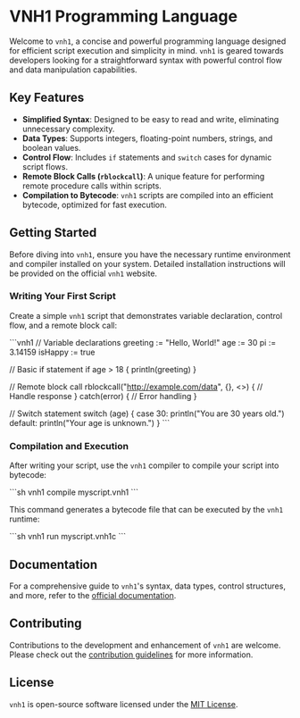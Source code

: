 # VNH1 Programming Language

Welcome to `vnh1`, a concise and powerful programming language designed for efficient script execution and simplicity in mind. `vnh1` is geared towards developers looking for a straightforward syntax with powerful control flow and data manipulation capabilities.

## Key Features

- **Simplified Syntax**: Designed to be easy to read and write, eliminating unnecessary complexity.
- **Data Types**: Supports integers, floating-point numbers, strings, and boolean values.
- **Control Flow**: Includes `if` statements and `switch` cases for dynamic script flows.
- **Remote Block Calls (`rblockcall`)**: A unique feature for performing remote procedure calls within scripts.
- **Compilation to Bytecode**: `vnh1` scripts are compiled into an efficient bytecode, optimized for fast execution.

## Getting Started

Before diving into `vnh1`, ensure you have the necessary runtime environment and compiler installed on your system. Detailed installation instructions will be provided on the official `vnh1` website.

### Writing Your First Script

Create a simple `vnh1` script that demonstrates variable declaration, control flow, and a remote block call:

\```vnh1
// Variable declarations
greeting := "Hello, World!"
age := 30
pi := 3.14159
isHappy := true

// Basic if statement
if age > 18 {
  println(greeting)
}

// Remote block call
rblockcall("http://example.com/data", {}, <>) {
  // Handle response
}
catch(error) {
  // Error handling
}

// Switch statement
switch (age) {
  case 30:
    println("You are 30 years old.")
  default:
    println("Your age is unknown.")
}
\```

### Compilation and Execution

After writing your script, use the `vnh1` compiler to compile your script into bytecode:

\```sh
vnh1 compile myscript.vnh1
\```

This command generates a bytecode file that can be executed by the `vnh1` runtime:

\```sh
vnh1 run myscript.vnh1c
\```

## Documentation

For a comprehensive guide to `vnh1`'s syntax, data types, control structures, and more, refer to the [official documentation](#).

## Contributing

Contributions to the development and enhancement of `vnh1` are welcome. Please check out the [contribution guidelines](#) for more information.

## License

`vnh1` is open-source software licensed under the [MIT License](LICENSE).